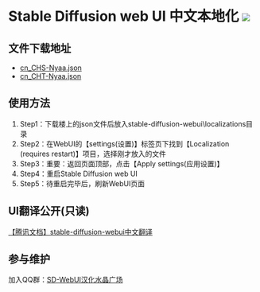 # Stable Diffusion web UI 中文本地化 ![](https://img.shields.io/github/stars/NyaaCaster/FisherHunter?style=social)

## 文件下载地址

- [cn_CHS-Nyaa.json](https://nyaacaster.github.io/stable-diffusion-webui-localizationCN/cn_CHS-Nyaa.json)
- [cn_CHT-Nyaa.json](https://nyaacaster.github.io/stable-diffusion-webui-localizationCN/cn_CHT-Nyaa.json)

## 使用方法

1. Step1：下载楼上的json文件后放入stable-diffusion-webui\localizations目录
2. Step2：在WebUI的【settings(设置)】标签页下找到【Localization (requires restart)】项目，选择刚才放入的文件
3. Step3：重要：返回页面顶部，点击【Apply settings(应用设置)】
4. Step4：重启Stable Diffusion web UI 
5. Step5：待重启完毕后，刷新WebUI页面



## UI翻译公开(只读)

[【腾讯文档】stable-diffusion-webui中文翻译](https://docs.qq.com/sheet/DYWxiWmhmRVJteXdS?tab=BB08J2)

## 参与维护

加入QQ群：[SD-WebUI汉化水晶广场](https://jq.qq.com/?_wv=1027&k=8rfHySUU)
